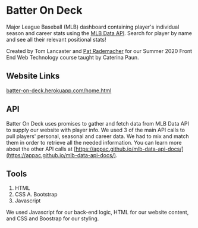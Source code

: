 # Batter On Deck
Major League Baseball (MLB) dashboard containing player's individual season and career stats using the [MLB Data API](https://appac.github.io/mlb-data-api-docs/). Search for player by name and see all their relevant positional stats!

Created by Tom Lancaster and [Pat Rademacher](https://github.com/PatRademacher) for our Summer 2020 Front End Web Technology course taught by Caterina Paun.

## Website Links
[batter-on-deck.herokuapp.com/home.html](http://batter-on-deck.herokuapp.com/home.html)

## API
Batter On Deck uses promises to gather and fetch data from MLB Data API to supply our website with player info. We used 3 of the main API calls to pull players' personal, seasonal and career data. We had to mix and match them in order to retrieve all the needed information. You can learn more about the other API calls at [https://appac.github.io/mlb-data-api-docs/](https://appac.github.io/mlb-data-api-docs/).

## Tools
1. HTML
2. CSS
    A. Bootstrap
3. Javascript

We used Javascript for our back-end logic, HTML for our website content, and CSS and Boostrap for our styling.




